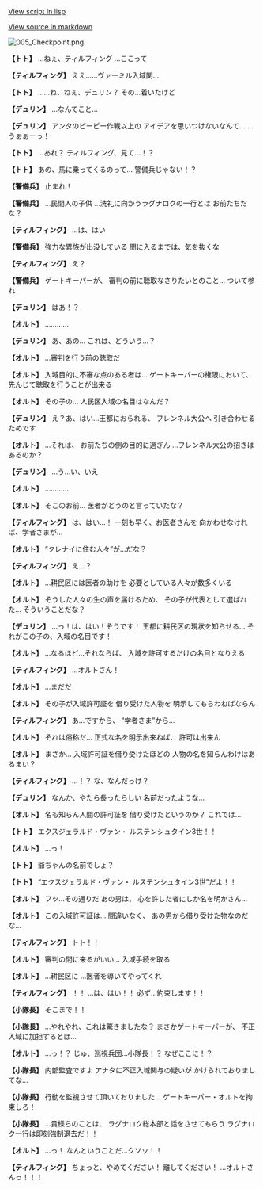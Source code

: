 [View script in lisp](../scripts/1550902.txt)

[View source in markdown](1550902.md)

![005_Checkpoint.png](../images/backgrounds/005_Checkpoint.png)

**【トト】**
…ねぇ、ティルフィング
…ここって

**【ティルフィング】**
ええ……ヴァーミル入域関…

**【トト】**
……ね、ねぇ、デュリン？
その…着いたけど

**【デュリン】**
…なんてこと…

**【デュリン】**
アンタのピーピー作戦以上の
アイデアを思いつけないなんて…
…うぁぁーっ！ 

**【トト】**
…あれ？
ティルフィング、見て…！？

**【トト】**
あの、馬に乗ってくるのって…
警備兵じゃない！？

**【警備兵】**
止まれ！

**【警備兵】**
…民間人の子供
…洗礼に向かうラグナロクの一行とは
お前たちだな？

**【ティルフィング】**
…は、はい

**【警備兵】**
強力な異族が出没している
関に入るまでは、気を抜くな

**【ティルフィング】**
え？

**【警備兵】**
ゲートキーパーが、
審判の前に聴取なさりたいとのこと…
ついて参れ

**【デュリン】**
はあ！？

**【オルト】**
…………

**【デュリン】**
あ、あの…
これは、どういう…？

**【オルト】**
…審判を行う前の聴取だ

**【オルト】**
入域目的に不審な点のある者は…
ゲートキーパーの権限において、
先んじて聴取を行うことが出来る

**【オルト】**
その子の…
人民区入域の名目はなんだ？

**【デュリン】**
え？あ、はい…王都におられる、
フレンネル大公へ
引き合わせるためです

**【オルト】**
…それは、
お前たちの側の目的に過ぎん
…フレンネル大公の招きはあるのか？

**【デュリン】**
…う…い、いえ

**【オルト】**
…………

**【オルト】**
そこのお前…
医者がどうのと言っていたな？

**【ティルフィング】**
は、はい…！
一刻も早く、お医者さんを
向かわせなければ、学者さまが…

**【オルト】**
“クレナイに住む人々”が…だな？

**【ティルフィング】**
え…？

**【オルト】**
…耕民区には医者の助けを
必要としている人々が数多くいる

**【オルト】**
そうした人々の生の声を届けるため、
その子が代表として選ばれた…
そういうことだな？

**【デュリン】**
…っ！は、はい！そうです！
王都に耕民区の現状を知らせる…
それがこの子の、入域の名目です！

**【オルト】**
…なるほど…それならば、
入域を許可するだけの名目となりえる

**【ティルフィング】**
…オルトさん！

**【オルト】**
…まだだ

**【オルト】**
その子が入域許可証を
借り受けた人物を
明示してもらわねばならん

**【ティルフィング】**
あ…ですから、
“学者さま”から…

**【オルト】**
それは俗称だ…
正式な名を明示出来ねば、
許可は出来ん

**【オルト】**
まさか…
入域許可証を借り受けたほどの
人物の名を知らんわけはあるまい？

**【ティルフィング】**
…！？
な、なんだっけ？

**【デュリン】**
なんか、やたら長ったらしい
名前だったような…

**【オルト】**
名も知らん人間の許可証を
借り受けたというのか？
これでは…

**【トト】**
エクスジェラルド・ヴァン・
ルステンシュタイン3世！！

**【オルト】**
…っ！

**【トト】**
爺ちゃんの名前でしょ？

**【トト】**
“エクスジェラルド・ヴァン・
ルステンシュタイン3世”だよ！！

**【オルト】**
フッ…その通りだ
あの男は、
心を許した者にしか名を明かさん…

**【オルト】**
この入域許可証は…
間違いなく、
あの男から借り受けた物なのだな…

**【ティルフィング】**
トト！！

**【オルト】**
審判の間に来るがいい…
入域手続を取る

**【オルト】**
…耕民区に
…医者を導いてやってくれ

**【ティルフィング】**
！！
…は、はい！！
必ず…約束します！！

**【小隊長】**
そこまで！！

**【小隊長】**
…やれやれ、これは驚きましたな？
まさかゲートキーパーが、
不正入域に加担するとは…

**【オルト】**
…っ！？
じゅ、巡視兵団…小隊長！？
なぜここに！？

**【小隊長】**
内部監査ですよ
アナタに不正入域関与の疑いが
かけられておりましてな…

**【小隊長】**
行動を監視させて頂いておりました…
ゲートキーパー・オルトを拘束しろ！

**【小隊長】**
…貴様らのことは、
ラグナロク総本部と話をさせてもらう
ラグナロク一行は即刻強制退去だ！！

**【オルト】**
…っ！
なんということだ…クソッ！！

**【ティルフィング】**
ちょっと、やめてください！
離してください！
…オルトさんっ！！！